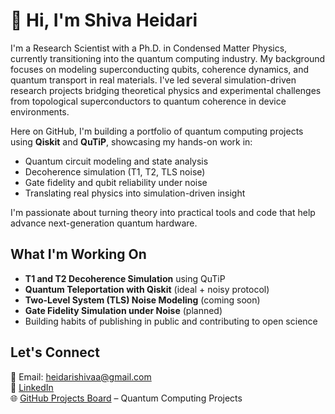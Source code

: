 # 👋 Hi, I'm Shiva Heidari

I'm a Research Scientist with a Ph.D. in Condensed Matter Physics, currently transitioning into the quantum computing industry. My background focuses on modeling superconducting qubits, coherence dynamics, and quantum transport in real materials. I've led several simulation-driven research projects bridging theoretical physics and experimental challenges from topological superconductors to quantum coherence in device environments.

Here on GitHub, I'm building a portfolio of quantum computing projects using **Qiskit** and **QuTiP**, showcasing my hands-on work in:

- Quantum circuit modeling and state analysis
- Decoherence simulation (T1, T2, TLS noise)
- Gate fidelity and qubit reliability under noise
- Translating real physics into simulation-driven insight

I'm passionate about turning theory into practical tools and code that help advance next-generation quantum hardware.


## What I'm Working On

- **T1 and T2 Decoherence Simulation** using QuTiP  
- **Quantum Teleportation with Qiskit** (ideal + noisy protocol)  
- **Two-Level System (TLS) Noise Modeling** (coming soon)  
- **Gate Fidelity Simulation under Noise** (planned)  
- Building habits of publishing in public and contributing to open science


## Let's Connect

📧 Email: heidarishivaa@gmail.com  
🔗 [LinkedIn](https://www.linkedin.com/in/shivaheidari)  
🌐 [GitHub Projects Board](https://github.com/users/Shiva-Heidari/projects/1) – Quantum Computing Projects

